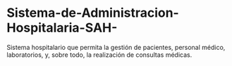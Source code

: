 # Sistema-de-Administracion-Hospitalaria-SAH-
Sistema hospitalario que permita la gestión de pacientes, personal médico, laboratorios, y, sobre todo, la realización de consultas médicas.
